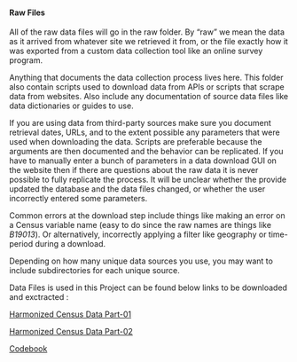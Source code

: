 #### Raw Files

All of the raw data files will go in the raw folder. By “raw” we mean the data as it arrived from whatever site we retrieved it from, or the file exactly how it was exported from a custom data collection tool like an online survey program.

Anything that documents the data collection process lives here. This folder also contain scripts used to download data from APIs or scripts that scrape data from websites. Also include any documentation of source data files like data dictionaries or guides to use.

If you are using data from third-party sources make sure you document retrieval dates, URLs, and to the extent possible any parameters that were used when downloading the data. Scripts are preferable because the arguments are then documented and the behavior can be replicated. If you have to manually enter a bunch of parameters in a data download GUI on the website then if there are questions about the raw data it is never possible to fully replicate the process. It will be unclear whether the provide updated the database and the data files changed, or whether the user incorrectly entered some parameters.

Common errors at the download step include things like making an error on a Census variable name (easy to do since the raw names are things like *B19013*). Or alternatively, incorrectly applying a filter like geography or time-period during a download.

Depending on how many unique data sources you use, you may want to include subdirectories for each unique source.

Data Files is used in this Project can be found below links to be downloaded and exctracted :

[Harmonized Census Data Part-01](https://watts-college.github.io/cpp-528-fall-2021/data/LTDB_Std_All_Sample.zip)

[Harmonized Census Data Part-02](https://watts-college.github.io/cpp-528-fall-2021/data/LTDB_Std_All_fullcount.zip)

[Codebook](https://watts-college.github.io/cpp-528-fall-2021/data/LTDB-codebook.pdf)

